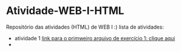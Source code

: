 # Atividade-WEB-I-HTML
Repositório das atividades (HTML) de WEB I :)
 lista de atividades:
 - atividade 1 [link para o primweiro arquivo de exercício 1: clique aqui](exercicio1.html)
 -
 

